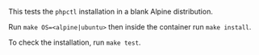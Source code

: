 This tests the `phpctl` installation in a blank Alpine distribution.

Run `make OS=<alpine|ubuntu>` then inside the container run `make install`.

To check the installation, run `make test`.
